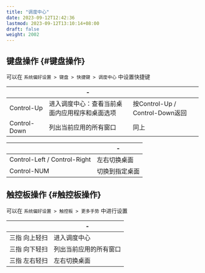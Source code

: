 ```yaml
---
title: "调度中心"
date: 2023-09-12T12:42:36
lastmod: 2023-09-12T13:10:14+08:00
draft: false
weight: 2002
---
```


## 键盘操作 {#键盘操作}

可以在 `系统偏好设置 > 键盘 > 快捷键 > 调度中心` 中设置快捷键 <br/>

|              | -                       |                              |
|--------------|-------------------------|------------------------------|
| Control-Up   | 进入调度中心：查看当前桌面内应用程序和桌面选项 | 按Control-Up / Control-Down返回 |
| Control-Down | 列出当前应用的所有窗口  | 同上                         |

|                              | -       |
|------------------------------|---------|
| Control-Left / Control-Right | 左右切换桌面 |
| Control-NUM                  | 切换到指定桌面 |


## 触控板操作 {#触控板操作}

可以在 `系统偏好设置 > 触控板 > 更多手势` 中进行设置 <br/>

|         | -           |
|---------|-------------|
| 三指 向上轻扫 | 进入调度中心 |
| 三指 向下轻扫 | 列出当前应用的所有窗口 |
| 三指 左右轻扫 | 左右切换桌面 |

